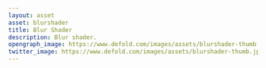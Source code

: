 ```yaml
---
layout: asset
asset: blurshader
title: Blur Shader
description: Blur shader.
opengraph_image: https://www.defold.com/images/assets/blurshader-thumb.jpg
twitter_image: https://www.defold.com/images/assets/blurshader-thumb.jpg
---
```

